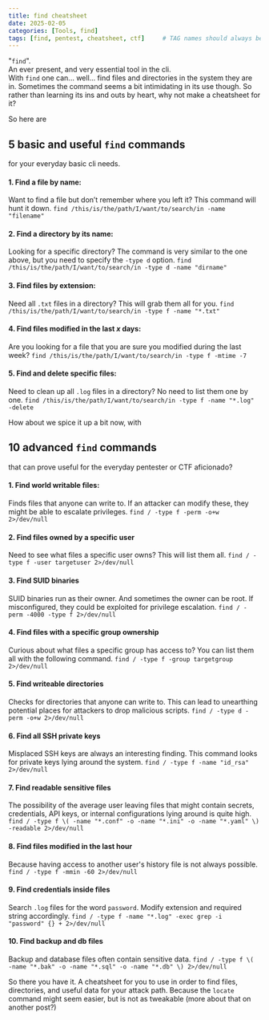 ```yaml
---
title: find cheatsheet
date: 2025-02-05
categories: [Tools, find]
tags: [find, pentest, cheatsheet, ctf]     # TAG names should always be lowercase
---
```


"`find`".  
An ever present, and very essential tool in the cli.  
With `find` one can... well... find files and directories in the system they are in.
Sometimes the command seems a bit intimidating in its use though.  So rather than learning its ins and outs by heart, why not make a cheatsheet for it?

So here are 
## 5 basic and useful `find` commands
for your everyday basic cli needs.
#### 1. Find a file by name:
Want to find a file but don’t remember where you left it? This command will hunt it down.
`find /this/is/the/path/I/want/to/search/in -name "filename"`
#### 2. Find a directory by its name:
Looking for a specific directory? The command is very similar to the one above, but you need to specify the `-type d` option.
`find /this/is/the/path/I/want/to/search/in -type d -name "dirname"`
#### 3. Find files by extension:
Need all `.txt` files in a directory? This will grab them all for you.
`find /this/is/the/path/I/want/to/search/in -type f -name "*.txt"`
#### 4. Find files modified in the last *x* days:
Are you looking for a file that you are sure you modified during the last week?
`find /this/is/the/path/I/want/to/search/in -type f -mtime -7`
#### 5. Find and delete specific files:
Need to clean up all `.log` files in a directory? No need to list them one by one.
`find /this/is/the/path/I/want/to/search/in -type f -name "*.log" -delete`

How about we spice it up a bit now, with
## 10 advanced `find` commands
that can prove useful for the everyday pentester or CTF aficionado?
#### 1. Find world writable files:
Finds files that anyone can write to.  If an attacker can modify these, they might be able to escalate privileges.
`find / -type f -perm -o+w 2>/dev/null`
#### 2. Find files owned by a specific user
Need to see what files a specific user owns? This will list them all.
`find / -type f -user targetuser 2>/dev/null`
#### 3. Find SUID binaries
SUID binaries run as their owner.  And sometimes the owner can be root.  If misconfigured, they could be exploited for privilege escalation.
`find / -perm -4000 -type f 2>/dev/null`
#### 4. Find files with a specific group ownership
Curious about what files a specific group has access to? You can list them all with the following command.
`find / -type f -group targetgroup 2>/dev/null`
#### 5. Find writeable directories
Checks for directories that anyone can write to.  This can lead to unearthing potential places for attackers to drop malicious scripts.
`find / -type d -perm -o+w 2>/dev/null`
#### 6. Find all SSH private keys
Misplaced SSH keys are always an interesting finding.  This command looks for private keys lying around the system.
`find / -type f -name "id_rsa" 2>/dev/null`
#### 7. Find readable sensitive files
The possibility of the average user leaving files that might contain secrets, credentials, API keys, or internal configurations lying around is quite high.
`find / -type f \( -name "*.conf" -o -name "*.ini" -o -name "*.yaml" \) -readable 2>/dev/null`
#### 8. Find files modified in the last hour
Because having access to another user's history file is not always possible.
`find / -type f -mmin -60 2>/dev/null`
#### 9. Find credentials inside files
Search `.log` files for the word `password`.  Modify extension and required string accordingly.
`find / -type f -name "*.log" -exec grep -i "password" {} + 2>/dev/null`
#### 10. Find backup and db files
Backup and database files often contain sensitive data.
`find / -type f \( -name "*.bak" -o -name "*.sql" -o -name "*.db" \) 2>/dev/null`

So there you have it.
A cheatsheet for you to use in order to find files, directories, and useful data for your attack path.
Because the `locate` command might seem easier, but is not as tweakable (more about that on another post?)
